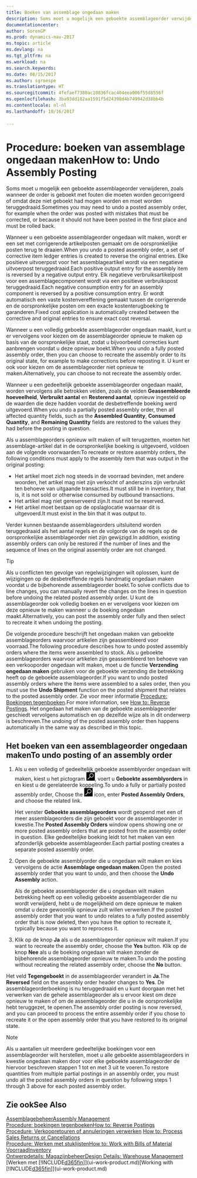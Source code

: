 ```yaml
---
title: Boeken van assemblage ongedaan maken
description: Soms moet u mogelijk een geboekte assemblageorder verwijderen, zoals wanneer de order is geboekt met fouten die moeten worden gecorrigeerd of omdat deze niet geboekt had mogen worden en moet worden teruggedraaid.
documentationcenter: 
author: SorenGP
ms.prod: dynamics-nav-2017
ms.topic: article
ms.devlang: na
ms.tgt_pltfrm: na
ms.workload: na
ms.search.keywords: 
ms.date: 08/15/2017
ms.author: sgroespe
ms.translationtype: HT
ms.sourcegitcommit: 4fefaef7380ac10836fcac404eea006f55d8556f
ms.openlocfilehash: 3ba93dd182aa1591f5d24398d4b749942d38bb4b
ms.contentlocale: nl-nl
ms.lasthandoff: 10/16/2017

---
```

# <a name="how-to-undo-assembly-posting"></a><span data-ttu-id="dfaf4-103">Procedure: boeken van assemblage ongedaan maken</span><span class="sxs-lookup"><span data-stu-id="dfaf4-103">How to: Undo Assembly Posting</span></span>
<span data-ttu-id="dfaf4-104">Soms moet u mogelijk een geboekte assemblageorder verwijderen, zoals wanneer de order is geboekt met fouten die moeten worden gecorrigeerd of omdat deze niet geboekt had mogen worden en moet worden teruggedraaid.</span><span class="sxs-lookup"><span data-stu-id="dfaf4-104">Sometimes you may need to undo a posted assembly order, for example when the order was posted with mistakes that must be corrected, or because it should not have been posted in the first place and must be rolled back.</span></span>

<span data-ttu-id="dfaf4-105">Wanneer u een geboekte assemblageorder ongedaan wilt maken, wordt er een set met corrigerende artikelposten gemaakt om de oorspronkelijke posten terug te draaien.</span><span class="sxs-lookup"><span data-stu-id="dfaf4-105">When you undo a posted assembly order, a set of corrective item ledger entries is created to reverse the original entries.</span></span> <span data-ttu-id="dfaf4-106">Elke positieve uitvoerpost voor het assemblageartikel wordt via een negatieve uitvoerpost teruggedraaid.</span><span class="sxs-lookup"><span data-stu-id="dfaf4-106">Each positive output entry for the assembly item is reversed by a negative output entry.</span></span> <span data-ttu-id="dfaf4-107">Elk negatieve verbruiksartikelpost voor een assemblagecomponent wordt via een positieve verbruikspost teruggedraaid.</span><span class="sxs-lookup"><span data-stu-id="dfaf4-107">Each negative consumption entry for an assembly component is reversed by a positive consumption entry.</span></span> <span data-ttu-id="dfaf4-108">Er wordt automatisch een vaste kostenvereffening gemaakt tussen de corrigerende en de oorspronkelijke posten om een exacte kostenterugboeking te garanderen.</span><span class="sxs-lookup"><span data-stu-id="dfaf4-108">Fixed cost application is automatically created between the corrective and original entries to ensure exact cost reversal.</span></span>  

<span data-ttu-id="dfaf4-109">Wanneer u een volledig geboekte assemblageorder ongedaan maakt, kunt u er vervolgens voor kiezen om de assemblageorder opnieuw te maken op basis van de oorspronkelijke staat, zodat u bijvoorbeeld correcties kunt aanbrengen voordat u deze opnieuw boekt.</span><span class="sxs-lookup"><span data-stu-id="dfaf4-109">When you undo a fully posted assembly order, then you can choose to recreate the assembly order to its original state, for example to make corrections before reposting it.</span></span> <span data-ttu-id="dfaf4-110">U kunt er ook voor kiezen om de assemblageorder niet opnieuw te maken.</span><span class="sxs-lookup"><span data-stu-id="dfaf4-110">Alternatively, you can choose to not recreate the assembly order.</span></span>  

<span data-ttu-id="dfaf4-111">Wanneer u een gedeeltelijk geboekte assemblageorder ongedaan maakt, worden vervolgens alle betrokken velden, zoals de velden **Geassembleerde hoeveelheid**, **Verbruikt aantal** en **Resterend aantal**, opnieuw ingesteld op de waarden die deze hadden voordat de desbetreffende boeking werd uitgevoerd.</span><span class="sxs-lookup"><span data-stu-id="dfaf4-111">When you undo a partially posted assembly order, then all affected quantity fields, such as the **Assembled Quantity**, **Consumed Quantity**, and **Remaining Quantity** fields are restored to the values they had before the posting in question.</span></span>  

<span data-ttu-id="dfaf4-112">Als u assemblageorders opnieuw wilt maken of wilt terugzetten, moeten het assemblage-artikel dat in de oorspronkelijke boeking is uitgevoerd, voldoen aan de volgende voorwaarden:</span><span class="sxs-lookup"><span data-stu-id="dfaf4-112">To recreate or restore assembly orders, the following conditions must apply to the assembly item that was output in the original posting:</span></span>  

-   <span data-ttu-id="dfaf4-113">Het artikel moet zich nog steeds in de voorraad bevinden, met andere woorden, het artikel mag niet zijn verkocht of anderszins zijn verbruikt ten behoeve van uitgaande transacties.</span><span class="sxs-lookup"><span data-stu-id="dfaf4-113">It must still be in inventory, that is, it is not sold or otherwise consumed by outbound transactions.</span></span>  
-   <span data-ttu-id="dfaf4-114">Het artikel mag niet gereserveerd zijn.</span><span class="sxs-lookup"><span data-stu-id="dfaf4-114">It must not be reserved.</span></span>  
-   <span data-ttu-id="dfaf4-115">Het artikel moet bestaan op de opslaglocatie waarnaar dit is uitgevoerd.</span><span class="sxs-lookup"><span data-stu-id="dfaf4-115">It must exist in the bin that it was output to.</span></span>  

<span data-ttu-id="dfaf4-116">Verder kunnen bestaande assemblageorders uitsluitend worden teruggedraaid als het aantal regels en de volgorde van de regels op de oorspronkelijke assemblageorder niet zijn gewijzigd.</span><span class="sxs-lookup"><span data-stu-id="dfaf4-116">In addition, existing assembly orders can only be restored if the number of lines and the sequence of lines on the original assembly order are not changed.</span></span>  

> [!TIP]  
>  <span data-ttu-id="dfaf4-117">Als u conflicten ten gevolge van regelwijzigingen wilt oplossen, kunt de wijzigingen op de desbetreffende regels handmatig ongedaan maken voordat u de bijbehorende assemblageorder boekt.</span><span class="sxs-lookup"><span data-stu-id="dfaf4-117">To solve conflicts due to line changes, you can manually revert the changes on the lines in question before undoing the related posted assembly order.</span></span> <span data-ttu-id="dfaf4-118">U kunt de assemblageorder ook volledig boeken en er vervolgens voor kiezen om deze opnieuw te maken wanneer u de boeking ongedaan maakt.</span><span class="sxs-lookup"><span data-stu-id="dfaf4-118">Alternatively, you can post the assembly order fully and then select to recreate it when undoing the posting.</span></span>  

<span data-ttu-id="dfaf4-119">De volgende procedure beschrijft het ongedaan maken van geboekte assemblageorders waarvoor artikelen zijn geassembleerd voor voorraad.</span><span class="sxs-lookup"><span data-stu-id="dfaf4-119">The following procedure describes how to undo posted assembly orders where the items were assembled to stock.</span></span> <span data-ttu-id="dfaf4-120">Als u geboekte assemblageorders waarvoor artikelen zijn geassembleerd ten behoeve van een verkooporder ongedaan wilt maken, moet u de functie **Verzending ongedaan maken** gebruiken voor de geboekte verzending die betrekking heeft op de geboekte assemblageorder.</span><span class="sxs-lookup"><span data-stu-id="dfaf4-120">If you want to undo posted assembly orders where the items were assembled to a sales order, then you must use the **Undo Shipment** function on the posted shipment that relates to the posted assembly order.</span></span> <span data-ttu-id="dfaf4-121">Zie voor meer informatie [Procedure: Boekingen tegenboeken](finance-how-reverse-journal-posting.md).</span><span class="sxs-lookup"><span data-stu-id="dfaf4-121">For more information, see [How to: Reverse Postings](finance-how-reverse-journal-posting.md).</span></span> <span data-ttu-id="dfaf4-122">Het ongedaan het maken van de geboekte assemblageorder geschiedt vervolgens automatisch en op dezelfde wijze als in dit onderwerp is beschreven.</span><span class="sxs-lookup"><span data-stu-id="dfaf4-122">The undoing of the posted assembly order then happens automatically in the same way as described in this topic.</span></span>  

## <a name="to-undo-posting-of-an-assembly-order"></a><span data-ttu-id="dfaf4-123">Het boeken van een assemblageorder ongedaan maken</span><span class="sxs-lookup"><span data-stu-id="dfaf4-123">To undo posting of an assembly order</span></span>  
1.  <span data-ttu-id="dfaf4-124">Als u een volledig of gedeeltelijk geboekte assemblyorder ongedaan wilt maken, kiest u het pictogram ![Zoeken naar pagina of rapport](media/ui-search/search_small.png "pictogram Zoeken naar pagina of rapport"), voert u **Geboekte assemblyorders** in en kiest u de gerelateerde koppeling.</span><span class="sxs-lookup"><span data-stu-id="dfaf4-124">To undo a fully or partially posted assembly order, Choose the ![Search for Page or Report](media/ui-search/search_small.png "Search for Page or Report icon") icon, enter **Posted Assembly Orders**, and choose the related link.</span></span>  

    <span data-ttu-id="dfaf4-125">Het venster **Geboekte assemblageorders** wordt geopend met een of meer assemblageorders die zijn geboekt voor de assemblageorder in kwestie.</span><span class="sxs-lookup"><span data-stu-id="dfaf4-125">The **Posted Assembly Orders** window opens showing one or more posted assembly orders that are posted from the assembly order in question.</span></span> <span data-ttu-id="dfaf4-126">Elke gedeeltelijke boeking leidt tot het maken van een afzonderlijk geboekte assemblageorder.</span><span class="sxs-lookup"><span data-stu-id="dfaf4-126">Each partial posting creates a separate posted assembly order.</span></span>  
2.  <span data-ttu-id="dfaf4-127">Open de geboekte assemblyorder die u ongedaan wilt maken en kies vervolgens de actie **Assemblage ongedaan maken**.</span><span class="sxs-lookup"><span data-stu-id="dfaf4-127">Open the posted assembly order that you want to undo, and then choose the **Undo Assembly** action.</span></span>  

    <span data-ttu-id="dfaf4-128">Als de geboekte assemblageorder die u ongedaan wilt maken betrekking heeft op een volledig geboekte assemblageorder die nu wordt verwijderd, hebt u de mogelijkheid om deze opnieuw te maken omdat u deze gewoonlijk opnieuw zult willen verwerken.</span><span class="sxs-lookup"><span data-stu-id="dfaf4-128">If the posted assembly order that you want to undo relates to a fully posted assembly order that is now deleted, then you have the option to recreate it, typically because you want to reprocess it.</span></span>  
3.  <span data-ttu-id="dfaf4-129">Klik op de knop **Ja** als u de assemblageorder opnieuw wilt maken.</span><span class="sxs-lookup"><span data-stu-id="dfaf4-129">If you want to recreate the assembly order, choose the **Yes** button.</span></span> <span data-ttu-id="dfaf4-130">Klik op de knop **Nee** als u de boeking ongedaan wilt maken zonder de bijbehorende assemblageorder opnieuw te maken.</span><span class="sxs-lookup"><span data-stu-id="dfaf4-130">To undo the posting without recreating the related assembly order, choose the **No** button.</span></span>  

<span data-ttu-id="dfaf4-131">Het veld **Tegengeboekt** in de assemblageorder verandert in **Ja**.</span><span class="sxs-lookup"><span data-stu-id="dfaf4-131">The **Reversed** field on the assembly order header changes to **Yes**.</span></span> <span data-ttu-id="dfaf4-132">De assemblageorderboeking is nu teruggedraaid en u kunt doorgaan met het verwerken van de gehele assemblageorder als u ervoor kiest om deze opnieuw te maken of om de assemblageorder die u in de oorspronkelijke hebt teruggezet, te openen.</span><span class="sxs-lookup"><span data-stu-id="dfaf4-132">The assembly order posting is now reversed, and you can proceed to process the entire assembly order if you chose to recreate it or the open assembly order that you have restored to its original state.</span></span>  

> [!NOTE]  
>  <span data-ttu-id="dfaf4-133">Als u aantallen uit meerdere gedeeltelijke boekingen voor een assemblageorder wilt herstellen, moet u alle geboekte assemblageorders in kwestie ongedaan maken door voor elke geboekte assemblageorder de hiervoor beschreven stappen 1 tot en met 3 uit te voeren.</span><span class="sxs-lookup"><span data-stu-id="dfaf4-133">To restore quantities from multiple partial postings in an assembly order, you must undo all the posted assembly orders in question by following steps 1 through 3 above for each posted assembly order.</span></span>  

## <a name="see-also"></a><span data-ttu-id="dfaf4-134">Zie ook</span><span class="sxs-lookup"><span data-stu-id="dfaf4-134">See Also</span></span>  
[<span data-ttu-id="dfaf4-135">Assemblagebeheer</span><span class="sxs-lookup"><span data-stu-id="dfaf4-135">Assembly Management</span></span>](assembly-assemble-items.md)  
[<span data-ttu-id="dfaf4-136">Procedure: boekingen tegenboeken</span><span class="sxs-lookup"><span data-stu-id="dfaf4-136">How to: Reverse Postings</span></span>](finance-how-reverse-journal-posting.md)  
<span data-ttu-id="dfaf4-137">[Procedure: Verkoopretouren of annuleringen verwerken](sales-how-process-sales-returns-cancellations.md)  </span><span class="sxs-lookup"><span data-stu-id="dfaf4-137">[How to: Process Sales Returns or Cancellations](sales-how-process-sales-returns-cancellations.md)  </span></span>  
[<span data-ttu-id="dfaf4-138">Procedure: Werken met stuklijsten</span><span class="sxs-lookup"><span data-stu-id="dfaf4-138">How to: Work with Bills of Material</span></span>](inventory-how-work-BOMs.md)  
[<span data-ttu-id="dfaf4-139">Voorraad</span><span class="sxs-lookup"><span data-stu-id="dfaf4-139">Inventory</span></span>](inventory-manage-inventory.md)  
[<span data-ttu-id="dfaf4-140">Ontwerpdetails: Magazijnbeheer</span><span class="sxs-lookup"><span data-stu-id="dfaf4-140">Design Details: Warehouse Management</span></span>](design-details-warehouse-management.md)  
<span data-ttu-id="dfaf4-141">[Werken met [!INCLUDE[d365fin](includes/d365fin_md.md)]](ui-work-product.md)</span><span class="sxs-lookup"><span data-stu-id="dfaf4-141">[Working with [!INCLUDE[d365fin](includes/d365fin_md.md)]](ui-work-product.md)</span></span>

